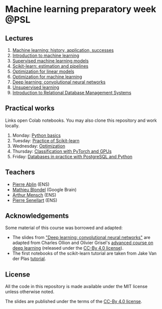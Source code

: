 # Machine learning preparatory week @PSL

## Lectures

  1. [Machine learning: history, application, successes](https://data-psl.github.io/lectures2020/slides/01_machine_learning_successes)
  2. [Introduction to machine learning](https://data-psl.github.io/lectures2020/slides/02_intro_to_machine_learning)
  3. [Supervised machine learning models](https://data-psl.github.io/lectures2020/slides/03_machine_learning_models/)
  4. [Scikit-learn: estimation and pipelines](https://data-psl.github.io/lectures2020/slides/04_scikit_learn/)
  5. [Optimization for linear models](https://data-psl.github.io/lectures2020/slides/05_optimization_linear_models/)
  6. [Optimization for machine learning](https://data-psl.github.io/lectures2020/slides/06_optimization_general/)
  7. [Deep learning: convolutional neural networks](https://data-psl.github.io/lectures2020/slides/07_deep_learning/)
  8. [Unsupervised learning](https://data-psl.github.io/lectures2020/slides/08_unsupervised_learning/)
  9. [Introduction to Relational Database Management Systems](https://data-psl.github.io/lectures2020/slides/09_database.pdf)

## Practical works

Links open Colab notebooks. You may also clone this repository and work locally.

 1. Monday: [Python basics](https://colab.research.google.com/github/data-psl/lectures2020/blob/master/notebooks/01_python_basics.ipynb)
 2. Tuesday: [Practice of Scikit-learn](https://github.com/data-psl/lectures2020/tree/master/notebooks/02_sklearn)
 3. Wednesday: [Optimization](https://colab.research.google.com/github/data-psl/lectures2020/blob/master/notebooks/03_optimization.ipynb)
 4. Thursday: [Classification with PyTorch and GPUs](https://github.com/data-psl/lectures2020/tree/master/notebooks/04_pytorch)
 5. Friday: [Databases in practice with PostgreSQL and Python](https://data-psl.github.io/lectures2020/notebooks/05_sql.pdf)

## Teachers

 * [Pierre Ablin](!pierreablin.com) (ENS)
 * [Mathieu Blondel](!mblondel.org) (Google Brain)
 * [Arthur Mensch](!amensch.fr) (ENS)
 * [Pierre Senellart](!pierre.senellart.com) (ENS)


## Acknowledgements

Some material of this course was borrowed and adapted:
  * The slides from ["Deep learning: convolutional neural networks"](https://data-psl.github.io/lectures2020/slides/07_deep_learning/) are adapted from
  Charles Ollion and Olivier Grisel's [advanced course on deep learning](!https://github.com/m2dsupsdlclass/lectures-labs) (released under the
  [CC-By 4.0 license](https://creativecommons.org/licenses/by/4.0/legalcode)).
  * The first notebooks of the scikit-learn tutorial are taken from Jake Van der Plas [tutorial](https://github.com/jakevdp/sklearn_tutorial).

## License
All the code in this repository is made available under the MIT license unless otherwise noted.

The slides are published under the terms of the [CC-By 4.0 license](https://creativecommons.org/licenses/by/4.0/legalcode).
